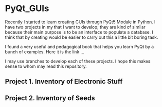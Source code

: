 # PyQt_GUIs
Recently I started to learn creating GUIs through PyQt5 Module in Python.
I have two projects in my that I want to develop; they are kind of similar because 
their main purpose is to be an interface to populate a database. I think that by creating 
would be easier to carry out this a little bit boring task.

I found a very useful and pedagogical book that helps you learn PyQt by a bunch of examples. Here it is the link ...

I may use branches to develop each of these projects. I hope this makes sense to whom may read this repository.


## Project 1. Inventory of Electronic Stuff


## Project 2. Inventory of Seeds

